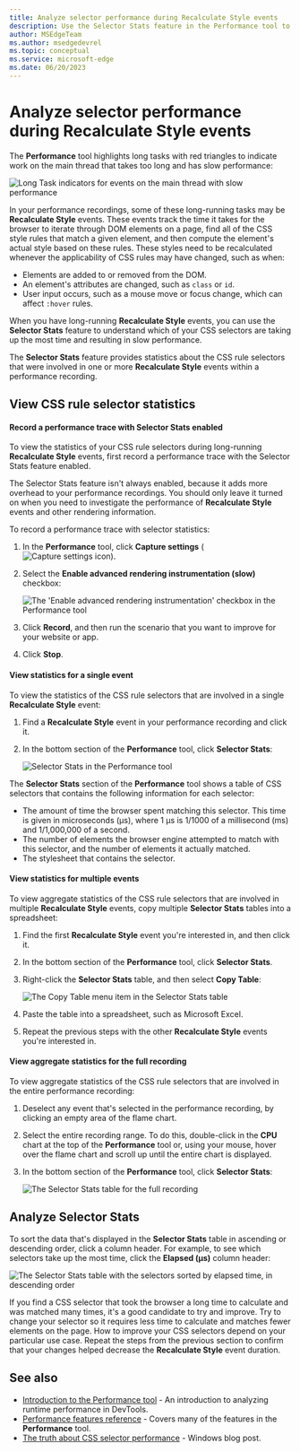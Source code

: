 ```yaml
---
title: Analyze selector performance during Recalculate Style events
description: Use the Selector Stats feature in the Performance tool to understand which of your CSS selectors are taking up the most time during Recalculate Style events.
author: MSEdgeTeam
ms.author: msedgedevrel
ms.topic: conceptual
ms.service: microsoft-edge
ms.date: 06/20/2023
---
```

# Analyze selector performance during Recalculate Style events

The **Performance** tool highlights long tasks with red triangles to indicate work on the main thread that takes too long and has slow performance:

![Long Task indicators for events on the main thread with slow performance](./selector-stats-images/long-running-task.png)

In your performance recordings, some of these long-running tasks may be **Recalculate Style** events.  These events track the time it takes for the browser to iterate through DOM elements on a page, find all of the CSS style rules that match a given element, and then compute the element's actual style based on these rules.  These styles need to be recalculated whenever the applicability of CSS rules may have changed, such as when:

- Elements are added to or removed from the DOM.
- An element's attributes are changed, such as `class` or `id`.
- User input occurs, such as a mouse move or focus change, which can affect `:hover` rules.

When you have long-running **Recalculate Style** events, you can use the **Selector Stats** feature to understand which of your CSS selectors are taking up the most time and resulting in slow performance.

The **Selector Stats** feature provides statistics about the CSS rule selectors that were involved in one or more **Recalculate Style** events within a performance recording.

## View CSS rule selector statistics

#### Record a performance trace with Selector Stats enabled

To view the statistics of your CSS rule selectors during long-running **Recalculate Style** events, first record a performance trace with the Selector Stats feature enabled.

The Selector Stats feature isn't always enabled, because it adds more overhead to your performance recordings. You should only leave it turned on when you need to investigate the performance of **Recalculate Style** events and other rendering information.

To record a performance trace with selector statistics:

1. In the **Performance** tool, click **Capture settings** (![Capture settings icon](./selector-stats-images/capture-settings-icon.png)).

1. Select the **Enable advanced rendering instrumentation (slow)** checkbox:

   ![The 'Enable advanced rendering instrumentation' checkbox in the Performance tool](./selector-stats-images/enable-feature.png)
 
1. Click **Record**, and then run the scenario that you want to improve for your website or app.

1. Click **Stop**.

#### View statistics for a single event

To view the statistics of the CSS rule selectors that are involved in a single **Recalculate Style** event:

1. Find a **Recalculate Style** event in your performance recording and click it.

1. In the bottom section of the **Performance** tool, click **Selector Stats**:

   ![Selector Stats in the Performance tool](./selector-stats-images/single-event.png)
 
The **Selector Stats** section of the **Performance** tool shows a table of CSS selectors that contains the following information for each selector:

* The amount of time the browser spent matching this selector. This time is given in microseconds (µs), where 1 µs is 1/1000 of a millisecond (ms) and 1/1,000,000 of a second.
* The number of elements the browser engine attempted to match with this selector, and the number of elements it actually matched.
* The stylesheet that contains the selector.

#### View statistics for multiple events

To view aggregate statistics of the CSS rule selectors that are involved in multiple **Recalculate Style** events, copy multiple **Selector Stats** tables into a spreadsheet:

1. Find the first **Recalculate Style** event you're interested in, and then click it.

1. In the bottom section of the **Performance** tool, click **Selector Stats**.

1. Right-click the **Selector Stats** table, and then select **Copy Table**:

   ![The Copy Table menu item in the Selector Stats table](./selector-stats-images/copy-table.png)

1. Paste the table into a spreadsheet, such as Microsoft Excel.

1. Repeat the previous steps with the other **Recalculate Style** events you're interested in.

#### View aggregate statistics for the full recording

To view aggregate statistics of the CSS rule selectors that are involved in the entire performance recording:

1. Deselect any event that's selected in the performance recording, by clicking an empty area of the flame chart.

1. Select the entire recording range. To do this, double-click in the **CPU** chart at the top of the **Performance** tool or, using your mouse, hover over the flame chart and scroll up until the entire chart is displayed.

1. In the bottom section of the **Performance** tool, click **Selector Stats**:

   ![The Selector Stats table for the full recording](./selector-stats-images/full-recording.png)


<!-- ====================================================================== -->
## Analyze Selector Stats

To sort the data that's displayed in the **Selector Stats** table in ascending or descending order, click a column header.  For example, to see which selectors take up the most time, click the **Elapsed (µs)** column header:

![The Selector Stats table with the selectors sorted by elapsed time, in descending order](./selector-stats-images/sort-by-elapsed-time.png)

If you find a CSS selector that took the browser a long time to calculate and was matched many times, it's a good candidate to try and improve.  Try to change your selector so it requires less time to calculate and matches fewer elements on the page.  How to improve your CSS selectors depend on your particular use case. Repeat the steps from the previous section to confirm that your changes helped decrease the **Recalculate Style** event duration.


<!-- ====================================================================== -->
## See also

* [Introduction to the Performance tool](./index.md) - An introduction to analyzing runtime performance in DevTools.
* [Performance features reference](./reference.md) - Covers many of the features in the **Performance** tool.
* [The truth about CSS selector performance](https://blogs.windows.com/msedgedev/2023/01/17/the-truth-about-css-selector-performance/) - Windows blog post.

